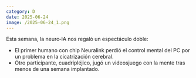 ```yaml
--- 
category: D 
date: 2025-06-24 
image: /2025-06-24_1.png 
--- 
```


Esta semana, la neuro‑IA nos regaló un espectáculo doble:
- El primer humano con chip Neuralink perdió el control mental del PC por un problema en la cicatrización cerebral.
- Otro participante, cuadripléjico, jugó un videosjuego con la mente tras menos de una semana implantado.